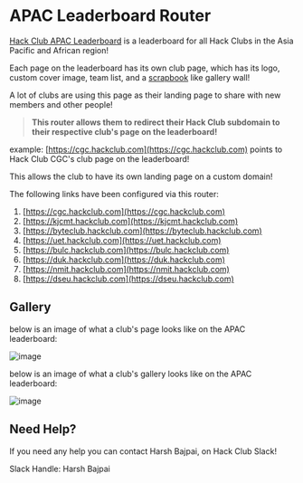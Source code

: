 # APAC Leaderboard Router

[Hack Club APAC Leaderboard](https://leaderboard.hackclub.com) is a leaderboard for all Hack Clubs in the Asia Pacific and African region!

Each page on the leaderboard has its own club page, which has its logo, custom cover image, team list, and a [scrapbook](https://scrapbook.hackclub.com) like gallery wall!

A lot of clubs are using this page as their landing page to share with new members and other people!

> **This router allows them to redirect their Hack Club subdomain to their respective club's page on the leaderboard!**

example: [https://cgc.hackclub.com](https://cgc.hackclub.com) points to Hack Club CGC's club page on the leaderboard!

This allows the club to have its own landing page on a custom domain!

The following links have been configured via this router:
1. [https://cgc.hackclub.com](https://cgc.hackclub.com)
2. [https://kjcmt.hackclub.com](https://kjcmt.hackclub.com)
3. [https://byteclub.hackclub.com](https://byteclub.hackclub.com)
4. [https://uet.hackclub.com](https://uet.hackclub.com)
5. [https://bulc.hackclub.com](https://bulc.hackclub.com)
6. [https://duk.hackclub.com](https://duk.hackclub.com)
7. [https://nmit.hackclub.com](https://nmit.hackclub.com)
8. [https://dseu.hackclub.com](https://dseu.hackclub.com)

## Gallery

below is an image of what a club's page looks like on the APAC leaderboard:

![image](https://cloud-f6z3ncrsg-hack-club-bot.vercel.app/0image.png)

below is an image of what a club's gallery looks like on the APAC leaderboard:

![image](https://cloud-g3mruwl9v-hack-club-bot.vercel.app/0image.png)

## Need Help?

If you need any help you can contact Harsh Bajpai, on Hack Club Slack!

Slack Handle: Harsh Bajpai
